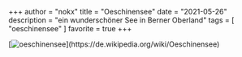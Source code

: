 +++
author = "nokx"
title = "Oeschinensee"
date = "2021-05-26"
description = "ein wunderschöner See in Berner Oberland"
tags = [ "oeschinensee" ]
favorite = true
+++

[![oeschinensee](https://en.wikipedia.org/wiki/File:20190725_Oeschinensee-Panorama,_Kandersteg_(06540-42_stitch).jpg)](https://de.wikipedia.org/wiki/Oeschinensee)
